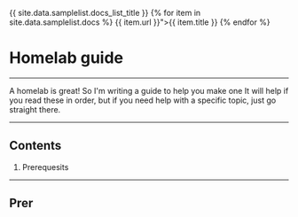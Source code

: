 {{ site.data.samplelist.docs_list_title }}
   {% for item in site.data.samplelist.docs %}
      {{ item.url }}">{{ item.title }}
   {% endfor %}

# Homelab guide
---

A homelab is great! So I'm writing a guide to help you make one
It will help if you read these in order, but if you need help with a specific topic, just go straight there.

---

## Contents
1. Prerequesits

---

## Prer
